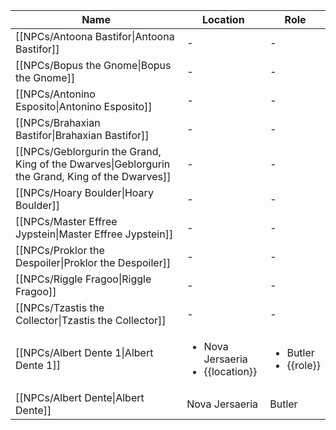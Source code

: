 | Name                                                                                                            | Location                                              | Role                                      |
| --------------------------------------------------------------------------------------------------------------- | ----------------------------------------------------- | ----------------------------------------- |
| [[NPCs/Antoona Bastifor\|Antoona Bastifor]]                                                     | \-                                                    | \-                                        |
| [[NPCs/Bopus the Gnome\|Bopus the Gnome]]                                                       | \-                                                    | \-                                        |
| [[NPCs/Antonino Esposito\|Antonino Esposito]]                                                   | \-                                                    | \-                                        |
| [[NPCs/Brahaxian Bastifor\|Brahaxian Bastifor]]                                                 | \-                                                    | \-                                        |
| [[NPCs/Geblorgurin the Grand, King of the Dwarves\|Geblorgurin the Grand, King of the Dwarves]] | \-                                                    | \-                                        |
| [[NPCs/Hoary Boulder\|Hoary Boulder]]                                                           | \-                                                    | \-                                        |
| [[NPCs/Master Effree Jypstein\|Master Effree Jypstein]]                                         | \-                                                    | \-                                        |
| [[NPCs/Proklor the Despoiler\|Proklor the Despoiler]]                                           | \-                                                    | \-                                        |
| [[NPCs/Riggle Fragoo\|Riggle Fragoo]]                                                           | \-                                                    | \-                                        |
| [[NPCs/Tzastis the Collector\|Tzastis the Collector]]                                           | \-                                                    | \-                                        |
| [[NPCs/Albert Dente 1\|Albert Dente 1]]                                                         | <ul><li>Nova Jersaeria</li><li>{{location}}</li></ul> | <ul><li>Butler</li><li>{{role}}</li></ul> |
| [[NPCs/Albert Dente\|Albert Dente]]                                                             | Nova Jersaeria                                        | Butler                                    |

